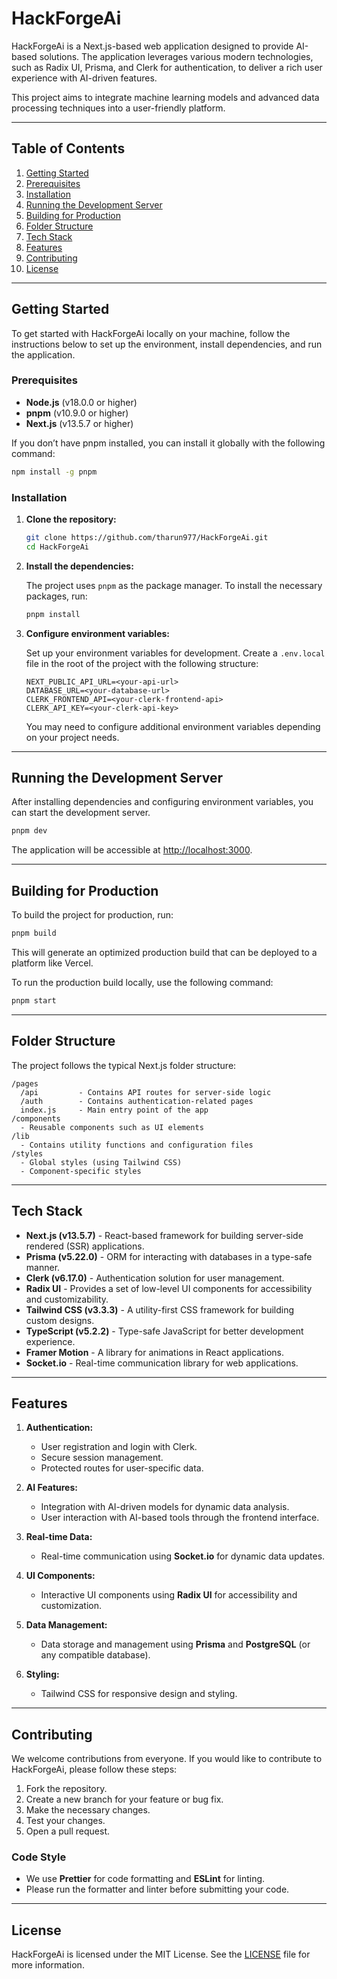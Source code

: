 
# HackForgeAi

HackForgeAi is a Next.js-based web application designed to provide AI-based solutions. The application leverages various modern technologies, such as Radix UI, Prisma, and Clerk for authentication, to deliver a rich user experience with AI-driven features.

This project aims to integrate machine learning models and advanced data processing techniques into a user-friendly platform.

---

## Table of Contents

1. [Getting Started](#getting-started)
2. [Prerequisites](#prerequisites)
3. [Installation](#installation)
4. [Running the Development Server](#running-the-development-server)
5. [Building for Production](#building-for-production)
6. [Folder Structure](#folder-structure)
7. [Tech Stack](#tech-stack)
8. [Features](#features)
9. [Contributing](#contributing)
10. [License](#license)

---

## Getting Started

To get started with HackForgeAi locally on your machine, follow the instructions below to set up the environment, install dependencies, and run the application.

### Prerequisites

- **Node.js** (v18.0.0 or higher)
- **pnpm** (v10.9.0 or higher)
- **Next.js** (v13.5.7 or higher)

If you don’t have pnpm installed, you can install it globally with the following command:

```bash
npm install -g pnpm
```

### Installation

1. **Clone the repository:**

   ```bash
   git clone https://github.com/tharun977/HackForgeAi.git
   cd HackForgeAi
   ```

2. **Install the dependencies:**

   The project uses `pnpm` as the package manager. To install the necessary packages, run:

   ```bash
   pnpm install
   ```

3. **Configure environment variables:**

   Set up your environment variables for development. Create a `.env.local` file in the root of the project with the following structure:

   ```env
   NEXT_PUBLIC_API_URL=<your-api-url>
   DATABASE_URL=<your-database-url>
   CLERK_FRONTEND_API=<your-clerk-frontend-api>
   CLERK_API_KEY=<your-clerk-api-key>
   ```

   You may need to configure additional environment variables depending on your project needs.

---

## Running the Development Server

After installing dependencies and configuring environment variables, you can start the development server.

```bash
pnpm dev
```

The application will be accessible at [http://localhost:3000](http://localhost:3000).

---

## Building for Production

To build the project for production, run:

```bash
pnpm build
```

This will generate an optimized production build that can be deployed to a platform like Vercel.

To run the production build locally, use the following command:

```bash
pnpm start
```

---

## Folder Structure

The project follows the typical Next.js folder structure:

```
/pages
  /api         - Contains API routes for server-side logic
  /auth        - Contains authentication-related pages
  index.js     - Main entry point of the app
/components
  - Reusable components such as UI elements
/lib
  - Contains utility functions and configuration files
/styles
  - Global styles (using Tailwind CSS)
  - Component-specific styles
```

---

## Tech Stack

- **Next.js (v13.5.7)** - React-based framework for building server-side rendered (SSR) applications.
- **Prisma (v5.22.0)** - ORM for interacting with databases in a type-safe manner.
- **Clerk (v6.17.0)** - Authentication solution for user management.
- **Radix UI** - Provides a set of low-level UI components for accessibility and customizability.
- **Tailwind CSS (v3.3.3)** - A utility-first CSS framework for building custom designs.
- **TypeScript (v5.2.2)** - Type-safe JavaScript for better development experience.
- **Framer Motion** - A library for animations in React applications.
- **Socket.io** - Real-time communication library for web applications.

---

## Features

1. **Authentication:**
   - User registration and login with Clerk.
   - Secure session management.
   - Protected routes for user-specific data.

2. **AI Features:**
   - Integration with AI-driven models for dynamic data analysis.
   - User interaction with AI-based tools through the frontend interface.

3. **Real-time Data:**
   - Real-time communication using **Socket.io** for dynamic data updates.

4. **UI Components:**
   - Interactive UI components using **Radix UI** for accessibility and customization.

5. **Data Management:**
   - Data storage and management using **Prisma** and **PostgreSQL** (or any compatible database).
   
6. **Styling:**
   - Tailwind CSS for responsive design and styling.

---

## Contributing

We welcome contributions from everyone. If you would like to contribute to HackForgeAi, please follow these steps:

1. Fork the repository.
2. Create a new branch for your feature or bug fix.
3. Make the necessary changes.
4. Test your changes.
5. Open a pull request.

### Code Style

- We use **Prettier** for code formatting and **ESLint** for linting.
- Please run the formatter and linter before submitting your code.

---

## License

HackForgeAi is licensed under the MIT License. See the [LICENSE](./LICENSE) file for more information.

